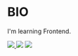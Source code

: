 <h1>BIO</h1>
<p>I'm learning Frontend.</p>

<div>
    <a href="https://twitter.com/wycha_">
        <img src="https://img.shields.io/twitter/follow/wycha_?color=blue&label=Twitter&logo=wycha_&style=for-the-badge">
    </a>
    <img src="https://img.shields.io/static/v1?label=Discord&message=wycha%231181&color=blue&style=for-the-badge">
    <img src="https://komarev.com/ghpvc/?username=wycha_&color=cyan">
</div>



